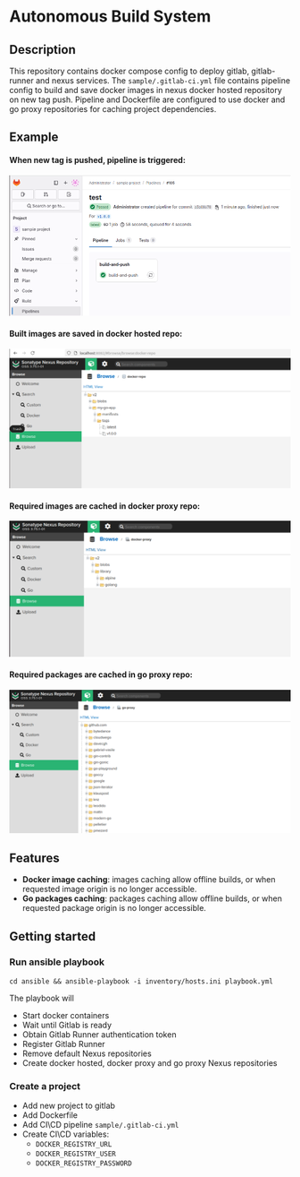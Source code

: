 # Autonomous Build System

## Description
This repository contains docker compose config to deploy gitlab, gitlab-runner and nexus services.
The ``sample/.gitlab-ci.yml`` file contains pipeline config to build and save docker images in nexus
docker hosted repository on new tag push. Pipeline and Dockerfile are configured to use docker and
go proxy repositories for caching project dependencies.

## Example
#### When new tag is pushed, pipeline is triggered:
![alt text](./assets/pipeline.png)

#### Built images are saved in docker hosted repo:
![alt text](./assets/hosted.png)

#### Required images are cached in docker proxy repo:
![alt text](./assets/docker-proxy.png)

#### Required packages are cached in go proxy repo:
![alt text](./assets/go-proxy.png)

## Features
- **Docker image caching**: images caching allow offline builds, or when requested image origin is no longer accessible.
- **Go packages caching**: packages caching allow offline builds, or when requested package origin is no longer accessible.

## Getting started

### Run ansible playbook
```
cd ansible && ansible-playbook -i inventory/hosts.ini playbook.yml
```
The playbook will
 - Start docker containers
 - Wait until Gitlab is ready
 - Obtain Gitlab Runner authentication token
 - Register Gitlab Runner
 - Remove default Nexus repositories
 - Create docker hosted, docker proxy and go proxy Nexus repositories

### Create a project
 - Add new project to gitlab
 - Add Dockerfile
 - Add CI\CD pipeline ``sample/.gitlab-ci.yml``
 - Create CI\CD variables:
   - ``DOCKER_REGISTRY_URL``
   - ``DOCKER_REGISTRY_USER``
   - ``DOCKER_REGISTRY_PASSWORD``
